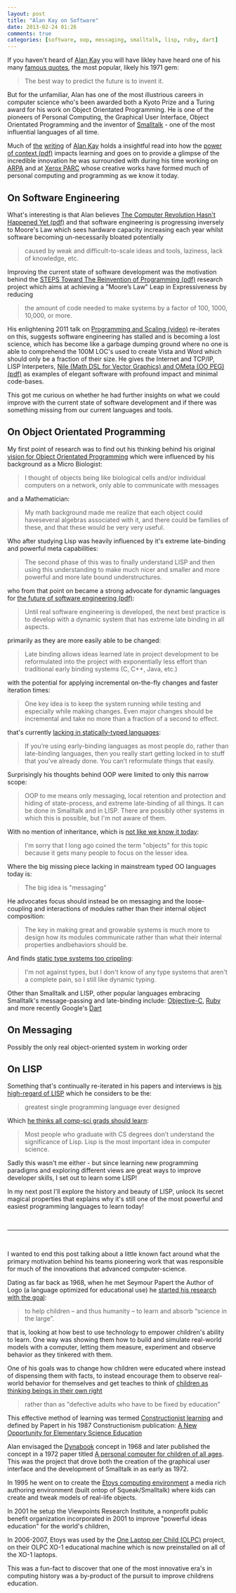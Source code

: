 ```yaml
---
layout: post
title: "Alan Kay on Software"
date: 2013-02-24 01:26
comments: true
categories: [software, oop, messaging, smalltalk, lisp, ruby, dart]
---
```


If you haven't heard of [Alan Kay](http://en.wikipedia.org/wiki/Alan_Kay) you will have likley have heard one 
of his many [famous quotes](http://en.wikiquote.org/wiki/Alan_Kay), the most popular, likely his 1971 gem:

> The best way to predict the future is to invent it.

But for the unfamiliar, Alan has one of the most illustrious careers in computer science who's been awarded 
both a Kyoto Prize and a Turing award for his work on Object Orientated Programming.
He is one of the pioneers of Personal Computing, the Graphical User Interface, Object Orientated Programming and the 
inventor of [Smalltalk](http://en.wikipedia.org/wiki/Smalltalk) - one of the most influential languages of all time.

Much of [the](http://www.mprove.de/diplom/referencesKay.html) 
[writing](http://www.viewpointsresearch.org/html/writings.php) of 
[Alan Kay](http://en.wikipedia.org/wiki/Alan_Kay) holds a insightful read into how the 
[power of context (pdf)](http://www.vpri.org/pdf/m2004001_power.pdf) impacts learning and goes on to provide a glimpse 
of the incredible innovation he was surrounded with during his time working on
[ARPA](http://en.wikipedia.org/wiki/Advanced_Research_Projects_Agency) and at 
<a href="http://en.wikipedia.org/wiki/PARC_(company)">Xerox PARC</a> 
whose creative works have formed much of personal computing and programming as we know it today.

## On Software Engineering

What's interesting is that Alan believes 
[The Computer Revolution Hasn't Happened Yet (pdf)](http://www.viewpointsresearch.org/pdf/m2007007a_revolution.pdf)
and that software engineering is progressing inversely to Moore's Law which sees hardware capacity increasing each 
year whilst software becoming un-necessarily bloated potentially 
> caused by weak and difficult-to-scale ideas and tools, laziness, lack of knowledge, etc.

Improving the current state of software development was the motivation behind the 
[STEPS Toward The Reinvention of Programming (pdf)](http://www.vpri.org/pdf/tr2007008_steps.pdf) research project 
which aims at achieving a "Moore’s Law" Leap in Expressiveness by reducing
> the amount of code needed to make systems by a factor of 100, 1000, 10,000, or more.

His enlightening 2011 talk on 
[Programming and Scaling (video)](http://www.tele-task.de/de/archive/lecture/overview/5819/) 
re-iterates on this, suggests software engineering has stalled and is becoming a lost science, which has become like
a garbage dumping ground where no one is able to comprehend the 100M LOC's used to create Vista and Word which should 
only be a fraction of their size. He gives the Internet and TCP/IP, LISP Interpeters, 
[Nile (Math DSL for Vector Graphics) and OMeta (OO PEG) (pdf)](http://www.vpri.org/pdf/rn2010001_programm.pdf) 
as examples of elegant software with profound impact and minimal code-bases.

This got me curious on whether he had further insights on what we could improve with the current state of software 
development and if there was something missing from our current languages and tools. 

## On Object Orientated Programming

My first point of research was to find out his thinking behind his original 
[vision for Object Orientated Programming](http://www.purl.org/stefan_ram/pub/doc_kay_oop_en) which were influenced
by his background as a Micro Biologist: 

> I thought of objects being like biological cells and/or individual computers on a network, 
> only able to communicate with messages

and a Mathematician:

> My math background made me realize that each object could haveseveral algebras associated with it, 
> and there could be families of these, and that these would be very very useful.

Who after studying Lisp was heavily influenced by it's extreme late-binding and powerful meta capabilities:

> The second phase of this was to finally understand LISP and then using this understanding to make much nicer and 
> smaller and more powerful and more late bound understructures. 

who from that point on became a strong advocate for dynamic languages for 
[the future of software engineering (pdf)](http://squab.no-ip.com/collab/uploads/61/IsSoftwareEngineeringAnOxymoron.pdf):

> Until real software engineering is developed, the next best practice is to develop with a dynamic system that 
> has extreme late binding in all aspects.

primarily as they are more easily able to be changed:

> Late binding allows ideas learned late in project development to be reformulated into the project with 
> exponentially less effort than traditional early binding systems (C, C++, Java, etc.)

with the potential for applying incremental on-the-fly changes and faster iteration times:

> One key idea is to keep the system running while testing and especially while making changes. Even major changes 
> should be incremental and take no more than a fraction of a second to effect.

that's currently [lacking in statically-typed languages](http://queue.acm.org/detail.cfm?id=1039523):

> If you’re using early-binding languages as most people do, rather than late-binding languages, then you really 
> start getting locked in to stuff that you’ve already done. You can’t reformulate things that easily.

Surprisingly his thoughts behind OOP were limited to only this narrow scope:

> OOP to me means only messaging, local retention and protection and hiding of state-process, 
> and extreme late-binding of all things. It can be done in Smalltalk and in LISP. 
> There are possibly other systems in which this is possible, but I'm not aware of them.

With no mention of inheritance, which is 
[not like we know it today](http://lists.squeakfoundation.org/pipermail/squeak-dev/1998-October/017019.html):

>  I'm sorry that I long ago coined the term "objects" for this topic because it gets many people to focus on the 
lesser idea.

Where the big missing piece lacking in mainstream typed OO languages today is:

> The big idea is "messaging"

He advocates focus should instead be on messaging and the loose-coupling and interactions of modules rather
than their internal object composition:

> The key in making great and growable systems is much more to design how its modules communicate rather than 
> what their internal properties andbehaviors should be.

And finds [static type systems too crippling](http://queue.acm.org/detail.cfm?id=1039523):

> I'm not against types, but I don't know of any type systems that aren't a complete pain, 
> so I still like dynamic typing.

Other than Smalltalk and LISP, other popular languages embracing Smalltalk's message-passing and late-binding include: 
[Objective-C](http://en.wikipedia.org/wiki/Objective-C), 
<a href="http://en.wikipedia.org/wiki/Ruby_(programming_language)">Ruby</a> and more recently 
Google's <a href="http://en.wikipedia.org/wiki/Dart_(programming_language)">Dart</a>

## On Messaging

Possibly the only real object-oriented system in working order

## On LISP

Something that's continually re-iterated in his papers and interviews is 
[his high-regard of LISP](http://www.openp2p.com/pub/a/p2p/2003/04/03/alan_kay.html) which he considers to be the:
> greatest single programming language ever designed

Which [he thinks all comp-sci grads should learn](http://www.windley.com/archives/2006/02/alan_kay_is_com.shtml):

> Most people who graduate with CS degrees don’t understand the significance of Lisp. 
> Lisp is the most important idea in computer science.

Sadly this wasn't me either - but since learning new programming paradigms and exploring different views are great 
ways to improve developer skills, I set out to learn some LISP!

In my next post I'll explore the history and beauty of LISP, unlock its secret magical properties that explains why 
it's still one of the most powerful and easiest programming languages to learn today!

<br />

*****

<br />

I wanted to end this post talking about a little known fact around what the primary motivation behind his teams 
pioneering work that was responsible for much of the innovations that advanced computer-science. 

Dating as far back as 1968, when he met Seymour Papert the Author of Logo (a language optimized for educational use) 
he [started his research with the goal](http://www.viewpointsresearch.org/pdf/m2007007a_revolution.pdf):

> to help children – and thus humanity – to learn and absorb “science in the large”.

that is, looking at how best to use technology to empower children's ability to learn. One way was showing them how
to build and simulate real-world models with a computer, letting them measure, experiment and observe behavior as 
they tinkered with them.

One of his goals was to change how children were educated where instead of dispensing them with facts, 
to instead encourage them to observe real-world behavior for themselves and get teaches to think of 
[children as thinking beings in their own right](http://www.donhopkins.com/drupal/node/140)
> rather than as "defective adults who have to be fixed by education"

This effective method of learning was termed 
<a href="http://en.wikipedia.org/wiki/Constructionism_(learning_theory)">Constructionist learning</a> and
defined by Papert in his 1987 Constructionism publication: 
[A New Opportunity for Elementary Science Education](http://nsf.gov/awardsearch/showAward?AWD_ID=8751190)

Alan envisaged the [Dynabook](http://en.wikipedia.org/wiki/Dynabook) concept in 1968 and later published the concept 
in a 1972 paper titled [A personal computer for children of all ages](http://www.mprove.de/diplom/gui/kay72.html). 
This was the project that drove both the creation of the graphical user interface and the development of Smalltalk 
in as early as 1972.

In 1995 he went on to create the 
<a href="http://en.wikipedia.org/wiki/Etoys_(programming_language)">Etoys computing environment</a>
a media rich authoring environment (built ontop of Squeak/Smalltalk) where kids can create and tweak models of 
real-life objects. 

In 2001 he setup the Viewpoints Research Institute, a nonprofit public benefit organization incorporated in 2001 
to improve "powerful ideas education" for the world's children, 

In 2006-2007, Etoys was used by the [One Laptop per Child (OLPC)](http://en.wikipedia.org/wiki/One_Laptop_per_Child) 
project, on their OLPC XO-1 educational machine which is now preinstalled on all of the XO-1 laptops.

This was a fun-fact to discover that one of the most innovative era's in computing history was a by-product of the 
pursuit to improve childrens education.

